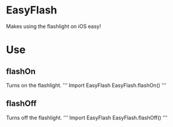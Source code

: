 # EasyFlash

Makes using the flashlight on iOS easy!

# Use
## flashOn
Turns on the flashlight.
'''
Import EasyFlash
EasyFlash.flashOn()
'''

## flashOff
Turns off the flashlight.
'''
Import EasyFlash
EasyFlash.flashOff()
'''
